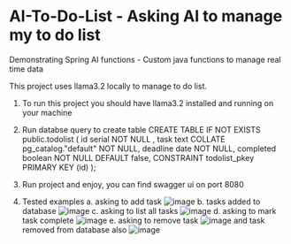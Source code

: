 # AI-To-Do-List - Asking AI to manage my to do list 
Demonstrating Spring AI functions - Custom java functions to manage real time data

This project uses llama3.2 locally to manage to do list. 
1. To run this project you should have llama3.2 installed and running on your machine
2. Run databse query to create table
   CREATE TABLE IF NOT EXISTS public.todolist
   (
        id serial NOT NULL ,
        task text COLLATE pg_catalog."default" NOT NULL,
        deadline date NOT NULL,
        completed boolean NOT NULL DEFAULT false,
        CONSTRAINT todolist_pkey PRIMARY KEY (id)
   );
5. Run project and enjoy, you can find swagger ui on port 8080

6. Tested examples
   a. asking to add task
![image](https://github.com/user-attachments/assets/6f8ebdc0-3b5a-4095-93a9-5fc293546fc6)
   b. tasks added to database 
![image](https://github.com/user-attachments/assets/fd0cd8c2-e3de-482a-b1e1-e74a4cf23597)
   c. asking to list all tasks
![image](https://github.com/user-attachments/assets/7d482b82-c6d3-4e4d-b28b-113157afef29)
   d. asking to mark task complete
![image](https://github.com/user-attachments/assets/620ad412-523d-42f9-b470-84b7a7d95578)
   e. asking to remove task
![image](https://github.com/user-attachments/assets/d496d674-bb4d-4907-9368-ed86df9e7101)
   and task removed from database also
![image](https://github.com/user-attachments/assets/4f380a43-7538-4661-b4a6-d907df78f4d6)

